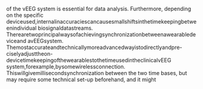of the vEEG system is essential for data analysis. Furthermore, depending on the specific
deviceused,internalinaccuraciescancausesmallshiftsinthetimekeepingbetweenindividual
biosignaldatastreams.
Therearetwoprincipalwaysofachievingsynchronizationbetweenawearabledeviceand
avEEGsystem. Themostaccurateandtechnicallymoreadvancedwayistodirectlyandpre-
ciselyadjusttheon-devicetimekeepingofthewearablestothetimeusedintheclinicalvEEG
system,forexample,bysomewirelessconnection. Thiswillgivemillisecondsynchronization
between the two time bases, but may require some technical set-up beforehand, and it might